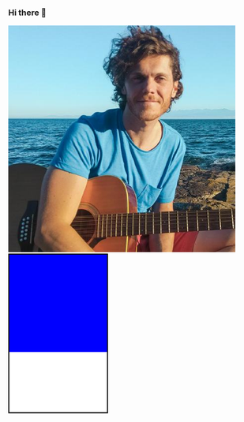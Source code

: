 ### Hi there 👋

<img src="https://github.com/bestape/bestape/blob/dev/images/kyle.jpeg?raw=true">

<img src="https://github.com/bestape/bestape/blob/dev/images/goldAnimation.svg?raw=true" width="40%" >
